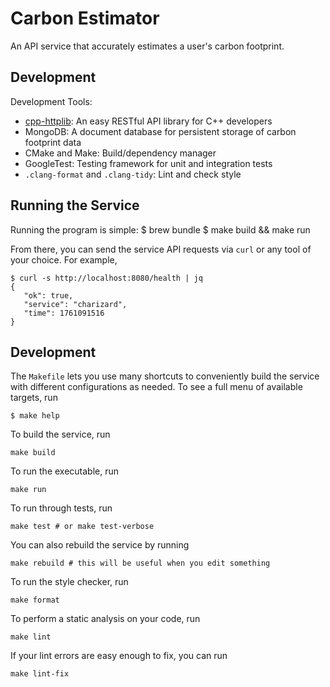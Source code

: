 # Carbon Estimator
An API service that accurately estimates a user's carbon footprint.

## Development
Development Tools:
- [cpp-httplib](https://github.com/yhirose/cpp-httplib): An easy RESTful API library for C++ developers
- MongoDB: A document database for persistent storage of carbon footprint data
- CMake and Make: Build/dependency manager
- GoogleTest: Testing framework for unit and integration tests
- `.clang-format` and `.clang-tidy`: Lint and check style

## Running the Service
Running the program is simple:
    $ brew bundle
    $ make build && make run

From there, you can send the service API requests via `curl` or any tool of your choice. For example,

    $ curl -s http://localhost:8080/health | jq
    {
       "ok": true,
       "service": "charizard",
       "time": 1761091516
    }

## Development
The `Makefile` lets you use many shortcuts to conveniently build the service with different
configurations as needed. To see a full menu of available targets, run

    $ make help

To build the service, run

    make build

To run the executable, run

    make run

To run through tests, run

    make test # or make test-verbose

You can also rebuild the service by running

    make rebuild # this will be useful when you edit something

To run the style checker, run

    make format

To perform a static analysis on your code, run

    make lint

If your lint errors are easy enough to fix, you can run

    make lint-fix